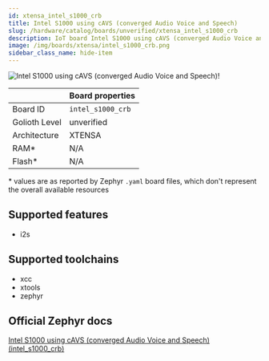 ```yaml
---
id: xtensa_intel_s1000_crb
title: Intel S1000 using cAVS (converged Audio Voice and Speech)
slug: /hardware/catalog/boards/unverified/xtensa_intel_s1000_crb
description: IoT board Intel S1000 using cAVS (converged Audio Voice and Speech), compatible with Golioth at unverified level.
image: /img/boards/xtensa/intel_s1000_crb.png
sidebar_class_name: hide-item
---
```


[//]: # (This is an auto-generated file, do not edit! Changes to it will be lost upon re-generation)

![Intel S1000 using cAVS (converged Audio Voice and Speech)!](/img/boards/xtensa/intel_s1000_crb.png "Intel S1000 using cAVS (converged Audio Voice and Speech)")

|                | Board properties     |
| -------------  | -------------------- |
| Board ID       | `intel_s1000_crb` |
| Golioth Level  | unverified       |
| Architecture   | XTENSA |
| RAM*           | N/A |
| Flash*         | N/A |

\* values are as reported by Zephyr `.yaml` board files, which don't represent the overall available resources



## Supported features

* i2s

## Supported toolchains

* xcc
* xtools
* zephyr

## Official Zephyr docs

[Intel S1000 using cAVS (converged Audio Voice and Speech) (intel_s1000_crb)](https://docs.zephyrproject.org/latest/boards/xtensa/intel_s1000_crb/doc/index.html)
